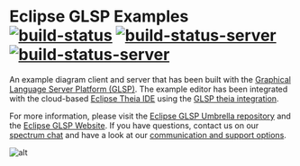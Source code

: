 # Eclipse GLSP Examples [![build-status](https://img.shields.io/jenkins/build?jobUrl=https%3A%2F%2Fci.eclipse.org%2Fglsp%2Fjob%2Feclipse-glsp%2Fjob%2Fglsp-examples%2Fjob%2Fmaster%2F)](https://ci.eclipse.org/glsp/job/eclipse-glsp/job/glsp-examples/job/master) [![build-status-server](https://img.shields.io/jenkins/build?jobUrl=https://ci.eclipse.org/glsp/job/deploy-npm-glsp-examples/&label=npm)](https://ci.eclipse.org/glsp/job/deploy-npm-glsp-examples) [![build-status-server](https://img.shields.io/jenkins/build?jobUrl=https://ci.eclipse.org/glsp/job/deploy-m2-glsp-examples/&label=maven)](https://ci.eclipse.org/glsp/job/deploy-m2-glsp-examples)

An example diagram client and server that has been built with the [Graphical Language Server Platform (GLSP)](https://github.com/eclipse-glsp/glsp). The example editor has been integrated with the cloud-based [Eclipse Theia IDE](https://github.com/theia-ide/theia) using the [GLSP theia integration](https://github.com/eclipse-glsp/glsp-theia-integration).

For more information, please visit the [Eclipse GLSP Umbrella repository](https://github.com/eclipse-glsp/glsp) and the [Eclipse GLSP Website](https://www.eclipse.org/glsp/). If you have questions, contact us on our [spectrum chat](https://spectrum.chat/glsp/) and have a look at our [communication and support options](https://www.eclipse.org/glsp/contact/).

![alt](https://www.eclipse.org/glsp/images/diagramanimated.gif)
